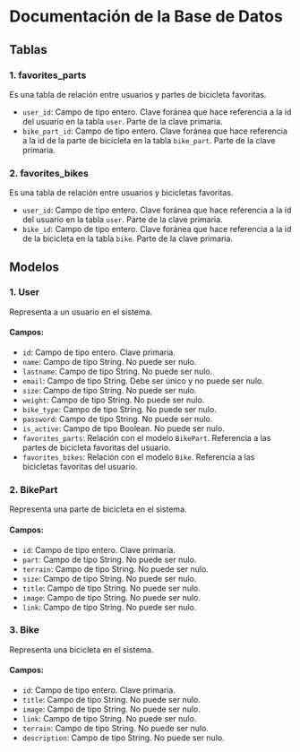 # Documentación de la Base de Datos

## Tablas

### 1. favorites_parts

Es una tabla de relación entre usuarios y partes de bicicleta favoritas.

- `user_id`: Campo de tipo entero. Clave foránea que hace referencia a la id del usuario en la tabla `user`. Parte de la clave primaria.
- `bike_part_id`: Campo de tipo entero. Clave foránea que hace referencia a la id de la parte de bicicleta en la tabla `bike_part`. Parte de la clave primaria.

### 2. favorites_bikes

Es una tabla de relación entre usuarios y bicicletas favoritas.

- `user_id`: Campo de tipo entero. Clave foránea que hace referencia a la id del usuario en la tabla `user`. Parte de la clave primaria.
- `bike_id`: Campo de tipo entero. Clave foránea que hace referencia a la id de la bicicleta en la tabla `bike`. Parte de la clave primaria.

## Modelos

### 1. User

Representa a un usuario en el sistema.

#### Campos:

- `id`: Campo de tipo entero. Clave primaria.
- `name`: Campo de tipo String. No puede ser nulo.
- `lastname`: Campo de tipo String. No puede ser nulo.
- `email`: Campo de tipo String. Debe ser único y no puede ser nulo.
- `size`: Campo de tipo String. No puede ser nulo.
- `weight`: Campo de tipo String. No puede ser nulo.
- `bike_type`: Campo de tipo String. No puede ser nulo.
- `password`: Campo de tipo String. No puede ser nulo.
- `is_active`: Campo de tipo Boolean. No puede ser nulo.
- `favorites_parts`: Relación con el modelo `BikePart`. Referencia a las partes de bicicleta favoritas del usuario.
- `favorites_bikes`: Relación con el modelo `Bike`. Referencia a las bicicletas favoritas del usuario.

### 2. BikePart

Representa una parte de bicicleta en el sistema.

#### Campos:

- `id`: Campo de tipo entero. Clave primaria.
- `part`: Campo de tipo String. No puede ser nulo.
- `terrain`: Campo de tipo String. No puede ser nulo.
- `size`: Campo de tipo String. No puede ser nulo.
- `title`: Campo de tipo String. No puede ser nulo.
- `image`: Campo de tipo String. No puede ser nulo.
- `link`: Campo de tipo String. No puede ser nulo.

### 3. Bike

Representa una bicicleta en el sistema.

#### Campos:

- `id`: Campo de tipo entero. Clave primaria.
- `title`: Campo de tipo String. No puede ser nulo.
- `image`: Campo de tipo String. No puede ser nulo.
- `link`: Campo de tipo String. No puede ser nulo.
- `terrain`: Campo de tipo String. No puede ser nulo.
- `description`: Campo de tipo String. No puede ser nulo.

